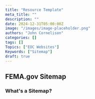 ```yaml
---
title: "Resource Template"
meta_title: ""
description: ""
date: 2024-12-31T05:00:00Z
image: "/images/image-placeholder.png"
authors: "John Cornelison"
categories: []
tags: []
Topics: ["EOC Websites"]
Keywords: ["Sitemap"]
draft: true
---
```


## FEMA.gov Sitemap

### What's a Sitemap?
